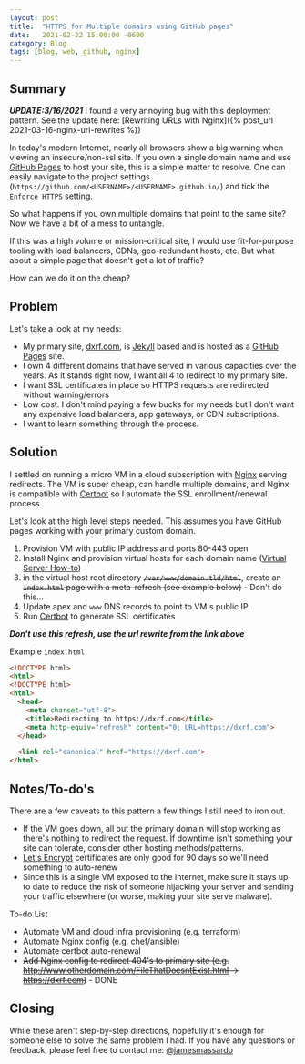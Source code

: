 ```yaml
---
layout: post
title:  "HTTPS for Multiple domains using GitHub pages"
date:   2021-02-22 15:00:00 -0600
category: Blog
tags: [blog, web, github, nginx]
---
```

## Summary

***UPDATE:3/16/2021*** I found a very annoying bug with this deployment pattern. See the update here: [Rewriting URLs with Nginx]({% post_url 2021-03-16-nginx-url-rewrites %})

In today's modern Internet, nearly all browsers show a big warning when viewing an insecure/non-ssl site. If you own a single domain name and use [GitHub Pages](https://pages.github.com/) to host your site, this is a simple matter to resolve. One can easily navigate to the project settings (`https://github.com/<USERNAME>/<USERNAME>.github.io/`) and tick the `Enforce HTTPS` setting. 

So what happens if you own multiple domains that point to the same site? Now we have a bit of a mess to untangle.

If this was a high volume or mission-critical site, I would use fit-for-purpose tooling with load balancers, CDNs, geo-redundant hosts, etc. But what about a simple page that doesn't get a lot of traffic? 

How can we do it on the cheap? 

## Problem

Let's take a look at my needs: 

* My primary site, [dxrf.com](https://dxrf.com), is [Jekyll](https://jekyllrb.com/) based and is hosted as a [GitHub Pages](https://pages.github.com/) site.
* I own 4 different domains that have served in various capacities over the years. As it stands right now, I want all 4 to redirect to my primary site.
* I want SSL certificates in place so HTTPS requests are redirected without warning/errors
* Low cost. I don't mind paying a few bucks for my needs but I don't want any expensive load balancers, app gateways, or CDN subscriptions.
* I want to learn something through the process.

## Solution

I settled on running a micro VM in a cloud subscription with [Nginx](https://www.nginx.com) serving redirects. The VM is super cheap, can handle multiple domains, and Nginx is compatible with [Certbot](https://certbot.eff.org/) so I automate the SSL enrollment/renewal process.

Let's look at the high level steps needed. This assumes you have GitHub pages working with your primary custom domain.

1. Provision VM with public IP address and ports 80-443 open
1. Install Nginx and provision virtual hosts for each domain name ([Virtual Server How-to](https://linuxize.com/post/how-to-set-up-nginx-server-blocks-on-ubuntu-18-04/))
1. ~~in the virtual host root directory `/var/www/domain.tld/html`, create an `index.html` page with a meta-refresh (see example below)~~ - Don't do this...
1. Update apex and `www` DNS records to point to VM's public IP.
1. Run [Certbot](https://certbot.eff.org/lets-encrypt/ubuntubionic-nginx) to generate SSL certificates

***Don't use this refresh, use the url rewrite from the link above***

Example `index.html`
```html
<!DOCTYPE html>
<html>
<!DOCTYPE html>
<html>
  <head>
    <meta charset="utf-8">
    <title>Redirecting to https://dxrf.com</title>
    <meta http-equiv="refresh" content="0; URL=https://dxrf.com">
  </head>

  <link rel="canonical" href="https://dxrf.com">
</html>
```

## Notes/To-do's

There are a few caveats to this pattern a few things I still need to iron out.

* If the VM goes down, all but the primary domain will stop working as there's nothing to redirect the request. If downtime isn't something your site can tolerate, consider other hosting methods/patterns.
* [Let's Encrypt](https://letsencrypt.org/) certificates are only good for 90 days so we'll need something to auto-renew
* Since this is a single VM exposed to the Internet, make sure it stays up to date to reduce the risk of someone hijacking your server and sending your traffic elsewhere (or worse, making your site serve malware).

To-do List
* Automate VM and cloud infra provisioning (e.g. terraform)
* Automate Nginx config (e.g. chef/ansible)
* Automate certbot auto-renewal
* ~~Add Nginx config to redirect 404's to primary site (e.g. http://www.otherdomain.com/FileThatDoesntExist.html -> https://dxrf.com)~~ - DONE

## Closing

While these aren't step-by-step directions, hopefully it's enough for someone else to solve the same problem I had. If you have any questions or feedback, please feel free to contact me: [@jamesmassardo](https://twitter.com/jamesmassardo)